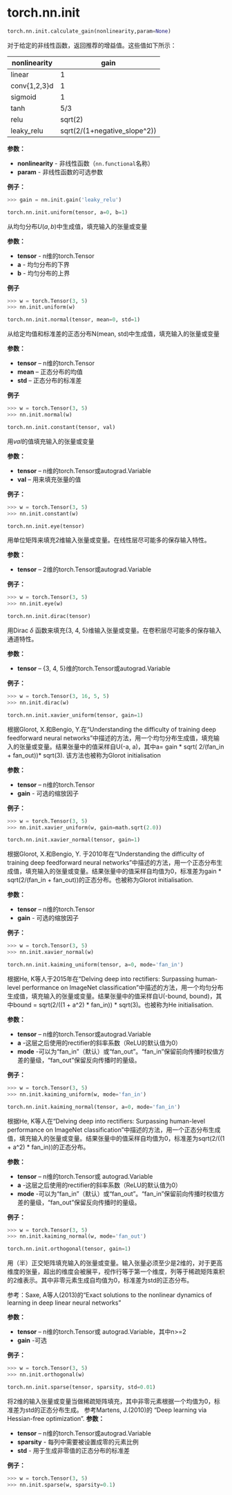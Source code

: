 # torch.nn.init

```python
torch.nn.init.calculate_gain(nonlinearity,param=None)
```

对于给定的非线性函数，返回推荐的增益值。这些值如下所示：


| nonlinearity | gain                          |
| ------------ | ----------------------------- |
| linear       | 1                             |
| conv{1,2,3}d | 1                             |
| sigmoid      | 1                             |
| tanh         | 5/3                           |
| relu         | sqrt(2)                       |
| leaky_relu   | sqrt(2/(1+negative_slope^2))  |

**参数：**

- **nonlinearity** - 非线性函数（`nn.functional`名称）
- **param** - 非线性函数的可选参数

**例子：**

```python
>>> gain = nn.init.gain('leaky_relu')
```

```python
torch.nn.init.uniform(tensor, a=0, b=1)
```

从均匀分布$U(a, b)$中生成值，填充输入的张量或变量

**参数：**

- **tensor** - n维的torch.Tensor
- **a** - 均匀分布的下界
- **b** - 均匀分布的上界

**例子**

```python
>>> w = torch.Tensor(3, 5)
>>> nn.init.uniform(w)
```

```python
torch.nn.init.normal(tensor, mean=0, std=1)
```

从给定均值和标准差的正态分布N(mean, std)中生成值，填充输入的张量或变量

**参数：**

- **tensor** – n维的torch.Tensor
- **mean** – 正态分布的均值
- **std** – 正态分布的标准差

**例子**

```python
>>> w = torch.Tensor(3, 5)
>>> nn.init.normal(w)
```

```python
torch.nn.init.constant(tensor, val)
```

用*val*的值填充输入的张量或变量

**参数：**

- **tensor** – n维的torch.Tensor或autograd.Variable
- **val** – 用来填充张量的值

**例子：**

```python
>>> w = torch.Tensor(3, 5)
>>> nn.init.constant(w)
```

```python
torch.nn.init.eye(tensor)
```

用单位矩阵来填充2维输入张量或变量。在线性层尽可能多的保存输入特性。

**参数：**

- **tensor** – 2维的torch.Tensor或autograd.Variable

**例子：**

```python
>>> w = torch.Tensor(3, 5)
>>> nn.init.eye(w)
```

```python
torch.nn.init.dirac(tensor)
```

用Dirac $\delta$ 函数来填充{3, 4, 5}维输入张量或变量。在卷积层尽可能多的保存输入通道特性。

**参数：**

- **tensor** – {3, 4, 5}维的torch.Tensor或autograd.Variable

**例子：**

```python
>>> w = torch.Tensor(3, 16, 5, 5)
>>> nn.init.dirac(w)
```

```python
torch.nn.init.xavier_uniform(tensor, gain=1)
```

根据Glorot, X.和Bengio, Y.在“Understanding the difficulty of training deep feedforward neural networks”中描述的方法，用一个均匀分布生成值，填充输入的张量或变量。结果张量中的值采样自U(-a, a)，其中a= gain * sqrt( 2/(fan_in + fan_out))* sqrt(3). 该方法也被称为Glorot initialisation

**参数：**

- **tensor** – n维的torch.Tensor
- **gain** - 可选的缩放因子

**例子：**

```python
>>> w = torch.Tensor(3, 5)
>>> nn.init.xavier_uniform(w, gain=math.sqrt(2.0))
```

```python
torch.nn.init.xavier_normal(tensor, gain=1)
```

根据Glorot, X.和Bengio, Y. 于2010年在“Understanding the difficulty of training deep feedforward neural networks”中描述的方法，用一个正态分布生成值，填充输入的张量或变量。结果张量中的值采样自均值为0，标准差为gain * sqrt(2/(fan_in + fan_out))的正态分布。也被称为Glorot initialisation.

**参数：**

- **tensor** – n维的torch.Tensor
- **gain** - 可选的缩放因子

**例子：**

```python
>>> w = torch.Tensor(3, 5)
>>> nn.init.xavier_normal(w)
```

```python
torch.nn.init.kaiming_uniform(tensor, a=0, mode='fan_in')
```

根据He, K等人于2015年在“Delving deep into rectifiers: Surpassing human-level performance on ImageNet classification”中描述的方法，用一个均匀分布生成值，填充输入的张量或变量。结果张量中的值采样自U(-bound, bound)，其中bound = sqrt(2/((1 + a^2) * fan_in)) * sqrt(3)。也被称为He initialisation.

**参数：**

- **tensor** – n维的torch.Tensor或autograd.Variable
- **a** -这层之后使用的rectifier的斜率系数（ReLU的默认值为0）
- **mode** -可以为“fan_in”（默认）或“fan_out”。“fan_in”保留前向传播时权值方差的量级，“fan_out”保留反向传播时的量级。

**例子：**

```python
>>> w = torch.Tensor(3, 5)
>>> nn.init.kaiming_uniform(w, mode='fan_in')
```

```python
torch.nn.init.kaiming_normal(tensor, a=0, mode='fan_in')
```

根据He, K等人在“Delving deep into rectifiers: Surpassing human-level performance on ImageNet classification”中描述的方法，用一个正态分布生成值，填充输入的张量或变量。结果张量中的值采样自均值为0，标准差为sqrt(2/((1 + a^2) * fan_in))的正态分布。

**参数：**

- **tensor** – n维的torch.Tensor或 autograd.Variable
- **a** -这层之后使用的rectifier的斜率系数（ReLU的默认值为0）
- **mode** -可以为“fan_in”（默认）或“fan_out”。“fan_in”保留前向传播时权值方差的量级，“fan_out”保留反向传播时的量级。

**例子：**

```python
>>> w = torch.Tensor(3, 5)
>>> nn.init.kaiming_normal(w, mode='fan_out')
```

```python
torch.nn.init.orthogonal(tensor, gain=1)
```

用（半）正交矩阵填充输入的张量或变量。输入张量必须至少是2维的，对于更高维度的张量，超出的维度会被展平，视作行等于第一个维度，列等于稀疏矩阵乘积的2维表示。其中非零元素生成自均值为0，标准差为std的正态分布。

参考：Saxe, A等人(2013)的“Exact solutions to the nonlinear dynamics of learning in deep linear neural networks”

**参数：**

- **tensor** – n维的torch.Tensor或 autograd.Variable，其中n>=2
- **gain** -可选

**例子：**

```python
>>> w = torch.Tensor(3, 5)
>>> nn.init.orthogonal(w)
```

```python
torch.nn.init.sparse(tensor, sparsity, std=0.01)
```

将2维的输入张量或变量当做稀疏矩阵填充，其中非零元素根据一个均值为0，标准差为std的正态分布生成。
参考Martens, J.(2010)的 “Deep learning via Hessian-free optimization”. 
**参数：**

- **tensor** – n维的torch.Tensor或autograd.Variable
- **sparsity** - 每列中需要被设置成零的元素比例
- **std** - 用于生成非零值的正态分布的标准差

**例子：**
```python
>>> w = torch.Tensor(3, 5)
>>> nn.init.sparse(w, sparsity=0.1)
```